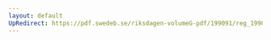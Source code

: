 ```yaml
---
layout: default
UpRedirect: https://pdf.swedeb.se/riksdagen-volumeG-pdf/199091/reg_199091/reg_199091_0649.pdf
---
```

